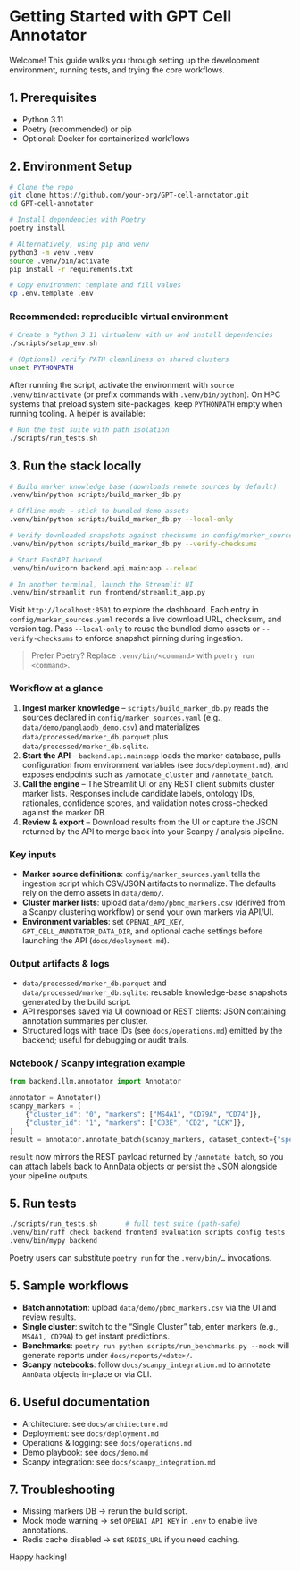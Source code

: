 # Getting Started with GPT Cell Annotator

Welcome! This guide walks you through setting up the development environment, running tests, and trying the core workflows.

## 1. Prerequisites
- Python 3.11
- Poetry (recommended) or pip
- Optional: Docker for containerized workflows

## 2. Environment Setup
```bash
# Clone the repo
git clone https://github.com/your-org/GPT-cell-annotator.git
cd GPT-cell-annotator

# Install dependencies with Poetry
poetry install

# Alternatively, using pip and venv
python3 -m venv .venv
source .venv/bin/activate
pip install -r requirements.txt

# Copy environment template and fill values
cp .env.template .env
```

### Recommended: reproducible virtual environment
```bash
# Create a Python 3.11 virtualenv with uv and install dependencies
./scripts/setup_env.sh

# (Optional) verify PATH cleanliness on shared clusters
unset PYTHONPATH
```
After running the script, activate the environment with `source .venv/bin/activate` (or prefix commands with `.venv/bin/python`). On HPC systems that preload system site-packages, keep `PYTHONPATH` empty when running tooling. A helper is available:
```bash
# Run the test suite with path isolation
./scripts/run_tests.sh
```

## 3. Run the stack locally
```bash
# Build marker knowledge base (downloads remote sources by default)
.venv/bin/python scripts/build_marker_db.py

# Offline mode → stick to bundled demo assets
.venv/bin/python scripts/build_marker_db.py --local-only

# Verify downloaded snapshots against checksums in config/marker_sources.yaml
.venv/bin/python scripts/build_marker_db.py --verify-checksums

# Start FastAPI backend
.venv/bin/uvicorn backend.api.main:app --reload

# In another terminal, launch the Streamlit UI
.venv/bin/streamlit run frontend/streamlit_app.py
```
Visit `http://localhost:8501` to explore the dashboard. Each entry in `config/marker_sources.yaml` records a live download URL, checksum, and version tag. Pass `--local-only` to reuse the bundled demo assets or `--verify-checksums` to enforce snapshot pinning during ingestion.
> Prefer Poetry? Replace `.venv/bin/<command>` with `poetry run <command>`.

### Workflow at a glance
1. **Ingest marker knowledge** – `scripts/build_marker_db.py` reads the sources declared in `config/marker_sources.yaml` (e.g., `data/demo/panglaodb_demo.csv`) and materializes `data/processed/marker_db.parquet` plus `data/processed/marker_db.sqlite`.
2. **Start the API** – `backend.api.main:app` loads the marker database, pulls configuration from environment variables (see `docs/deployment.md`), and exposes endpoints such as `/annotate_cluster` and `/annotate_batch`.
3. **Call the engine** – The Streamlit UI or any REST client submits cluster marker lists. Responses include candidate labels, ontology IDs, rationales, confidence scores, and validation notes cross-checked against the marker DB.
4. **Review & export** – Download results from the UI or capture the JSON returned by the API to merge back into your Scanpy / analysis pipeline.

### Key inputs
- **Marker source definitions**: `config/marker_sources.yaml` tells the ingestion script which CSV/JSON artifacts to normalize. The defaults rely on the demo assets in `data/demo/`.
- **Cluster marker lists**: upload `data/demo/pbmc_markers.csv` (derived from a Scanpy clustering workflow) or send your own markers via API/UI.
- **Environment variables**: set `OPENAI_API_KEY`, `GPT_CELL_ANNOTATOR_DATA_DIR`, and optional cache settings before launching the API (`docs/deployment.md`).

### Output artifacts & logs
- `data/processed/marker_db.parquet` and `data/processed/marker_db.sqlite`: reusable knowledge-base snapshots generated by the build script.
- API responses saved via UI download or REST clients: JSON containing annotation summaries per cluster.
- Structured logs with trace IDs (see `docs/operations.md`) emitted by the backend; useful for debugging or audit trails.

### Notebook / Scanpy integration example
```python
from backend.llm.annotator import Annotator

annotator = Annotator()
scanpy_markers = [
    {"cluster_id": "0", "markers": ["MS4A1", "CD79A", "CD74"]},
    {"cluster_id": "1", "markers": ["CD3E", "CD2", "LCK"]},
]
result = annotator.annotate_batch(scanpy_markers, dataset_context={"species": "Homo sapiens"})
```
`result` now mirrors the REST payload returned by `/annotate_batch`, so you can attach labels back to AnnData objects or persist the JSON alongside your pipeline outputs.

## 5. Run tests
```bash
./scripts/run_tests.sh       # full test suite (path-safe)
.venv/bin/ruff check backend frontend evaluation scripts config tests
.venv/bin/mypy backend
```
Poetry users can substitute `poetry run` for the `.venv/bin/…` invocations.

## 5. Sample workflows
- **Batch annotation**: upload `data/demo/pbmc_markers.csv` via the UI and review results.
- **Single cluster**: switch to the “Single Cluster” tab, enter markers (e.g., `MS4A1, CD79A`) to get instant predictions.
- **Benchmarks**: `poetry run python scripts/run_benchmarks.py --mock` will generate reports under `docs/reports/<date>/`.
- **Scanpy notebooks**: follow `docs/scanpy_integration.md` to annotate `AnnData` objects in-place or via CLI.

## 6. Useful documentation
- Architecture: see `docs/architecture.md`
- Deployment: see `docs/deployment.md`
- Operations & logging: see `docs/operations.md`
- Demo playbook: see `docs/demo.md`
- Scanpy integration: see `docs/scanpy_integration.md`

## 7. Troubleshooting
- Missing markers DB → rerun the build script.
- Mock mode warning → set `OPENAI_API_KEY` in `.env` to enable live annotations.
- Redis cache disabled → set `REDIS_URL` if you need caching.

Happy hacking!
